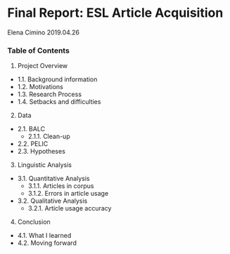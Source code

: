 # Final Report: ESL Article Acquisition

Elena Cimino
2019.04.26

### Table of Contents

1. Project Overview
  - 1.1. Background information
  - 1.2. Motivations
  - 1.3. Research Process
  - 1.4. Setbacks and difficulties
2. Data
  - 2.1. BALC
    - 2.1.1. Clean-up
  - 2.2. PELIC
  - 2.3. Hypotheses
3. Linguistic Analysis
  - 3.1. Quantitative Analysis
    - 3.1.1. Articles in corpus
    - 3.1.2. Errors in article usage
  - 3.2. Qualitative Analysis
    - 3.2.1. Article usage accuracy
4. Conclusion
  - 4.1. What I learned
  - 4.2. Moving forward
